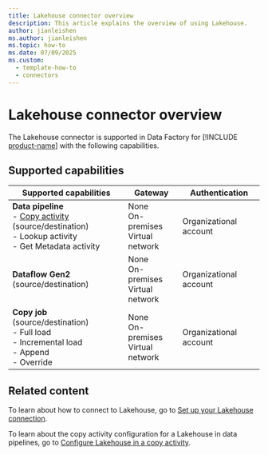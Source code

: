 ```yaml
---
title: Lakehouse connector overview
description: This article explains the overview of using Lakehouse.
author: jianleishen
ms.author: jianleishen
ms.topic: how-to
ms.date: 07/09/2025
ms.custom:
  - template-how-to
  - connectors
---
```


# Lakehouse connector overview

The Lakehouse connector is supported in Data Factory for [!INCLUDE [product-name](../includes/product-name.md)] with the following capabilities.

## Supported capabilities

| Supported capabilities                                                                 | Gateway                        | Authentication   |
|----------------------------------------------------------------------------------------|--------------------------------|------------------|
| **Data pipeline** <br>- [Copy activity](connector-lakehouse-copy-activity.md) (source/destination)<br>- Lookup activity<br>- Get Metadata activity | None<br> On-premises<br> Virtual network | Organizational account |
| **Dataflow Gen2** (source/destination)                                                 | None<br> On-premises<br> Virtual network | Organizational account |
| **Copy job** (source/destination) <br>- Full load<br>- Incremental load<br>- Append<br>- Override | None<br> On-premises<br> Virtual network | Organizational account |

## Related content

To learn about how to connect to Lakehouse, go to [Set up your Lakehouse connection](connector-lakehouse.md).

To learn about the copy activity configuration for a Lakehouse in data pipelines, go to [Configure Lakehouse in a copy activity](connector-lakehouse-copy-activity.md).
